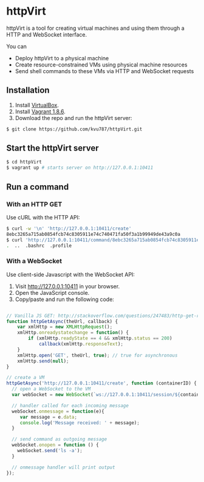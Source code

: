 # httpVirt

httpVirt is a tool for creating virtual machines and using them through a HTTP and WebSocket interface.

You can

* Deploy httpVirt to a physical machine
* Create resource-constrained VMs using physical machine resources
* Send shell commands to these VMs via HTTP and WebSocket requests

## Installation

1. Install [VirtualBox](https://www.virtualbox.org/wiki/Downloads).
2. Install [Vagrant 1.8.6](https://releases.hashicorp.com/vagrant/1.8.6/).
3. Download the repo and run the httpVirt server:

```bash
$ git clone https://github.com/kvu787/httpVirt.git
```

## Start the httpVirt server

```bash
$ cd httpVirt
$ vagrant up # starts server on http://127.0.0.1:10411
```

## Run a command

### With an HTTP GET

Use cURL with the HTTP API:

```bash
$ curl -w '\n' 'http://127.0.0.1:10411/create'
8ebc3265a715ab0854fcb74c8305911e74c740471fa50f3a1b99949de43a9c0a
$ curl 'http://127.0.0.1:10411/command/8ebc3265a715ab0854fcb74c8305911e74c740471fa50f3a1b99949de43a9c0a?command=ls%20-a'
.  ..  .bashrc  .profile
```

### With a WebSocket

Use client-side Javascript with the WebSocket API:

1. Visit http://127.0.0.1:10411 in your browser.
2. Open the JavaScript console.
3. Copy/paste and run the following code:

```javascript

// Vanilla JS GET: http://stackoverflow.com/questions/247483/http-get-request-in-javascript
function httpGetAsync(theUrl, callback) {
    var xmlHttp = new XMLHttpRequest();
    xmlHttp.onreadystatechange = function() {
        if (xmlHttp.readyState == 4 && xmlHttp.status == 200)
            callback(xmlHttp.responseText);
    }
    xmlHttp.open('GET', theUrl, true); // true for asynchronous
    xmlHttp.send(null);
}

// create a VM
httpGetAsync('http://127.0.0.1:10411/create', function (containerID) {
  // open a WebSocket to the VM
  var webSocket = new WebSocket(`ws://127.0.0.1:10411/session/${containerID}`);

  // handler called for each incoming message
  webSocket.onmessage = function(e){
     var message = e.data;
     console.log('Message received: ' + message);
  }

  // send command as outgoing message
  webSocket.onopen = function () {
    webSocket.send('ls -a');
  }

  // onmessage handler will print output
});
```
